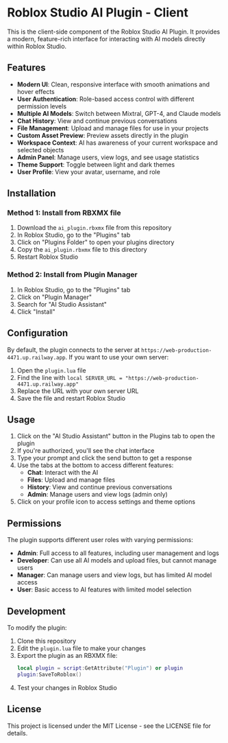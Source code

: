 # Roblox Studio AI Plugin - Client

This is the client-side component of the Roblox Studio AI Plugin. It provides a modern, feature-rich interface for interacting with AI models directly within Roblox Studio.

## Features

- **Modern UI**: Clean, responsive interface with smooth animations and hover effects
- **User Authentication**: Role-based access control with different permission levels
- **Multiple AI Models**: Switch between Mixtral, GPT-4, and Claude models
- **Chat History**: View and continue previous conversations
- **File Management**: Upload and manage files for use in your projects
- **Custom Asset Preview**: Preview assets directly in the plugin
- **Workspace Context**: AI has awareness of your current workspace and selected objects
- **Admin Panel**: Manage users, view logs, and see usage statistics
- **Theme Support**: Toggle between light and dark themes
- **User Profile**: View your avatar, username, and role

## Installation

### Method 1: Install from RBXMX file

1. Download the `ai_plugin.rbxmx` file from this repository
2. In Roblox Studio, go to the "Plugins" tab
3. Click on "Plugins Folder" to open your plugins directory
4. Copy the `ai_plugin.rbxmx` file to this directory
5. Restart Roblox Studio

### Method 2: Install from Plugin Manager

1. In Roblox Studio, go to the "Plugins" tab
2. Click on "Plugin Manager"
3. Search for "AI Studio Assistant"
4. Click "Install"

## Configuration

By default, the plugin connects to the server at `https://web-production-4471.up.railway.app`. If you want to use your own server:

1. Open the `plugin.lua` file
2. Find the line with `local SERVER_URL = "https://web-production-4471.up.railway.app"`
3. Replace the URL with your own server URL
4. Save the file and restart Roblox Studio

## Usage

1. Click on the "AI Studio Assistant" button in the Plugins tab to open the plugin
2. If you're authorized, you'll see the chat interface
3. Type your prompt and click the send button to get a response
4. Use the tabs at the bottom to access different features:
   - **Chat**: Interact with the AI
   - **Files**: Upload and manage files
   - **History**: View and continue previous conversations
   - **Admin**: Manage users and view logs (admin only)
5. Click on your profile icon to access settings and theme options

## Permissions

The plugin supports different user roles with varying permissions:

- **Admin**: Full access to all features, including user management and logs
- **Developer**: Can use all AI models and upload files, but cannot manage users
- **Manager**: Can manage users and view logs, but has limited AI model access
- **User**: Basic access to AI features with limited model selection

## Development

To modify the plugin:

1. Clone this repository
2. Edit the `plugin.lua` file to make your changes
3. Export the plugin as an RBXMX file:
   ```lua
   local plugin = script:GetAttribute("Plugin") or plugin
   plugin:SaveToRoblox()
   ```
4. Test your changes in Roblox Studio

## License

This project is licensed under the MIT License - see the LICENSE file for details.

